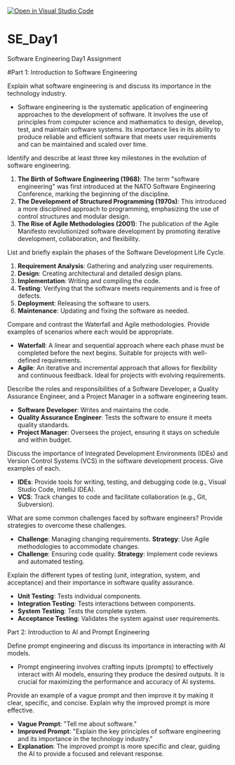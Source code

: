 [![Open in Visual Studio Code](https://classroom.github.com/assets/open-in-vscode-2e0aaae1b6195c2367325f4f02e2d04e9abb55f0b24a779b69b11b9e10269abc.svg)](https://classroom.github.com/online_ide?assignment_repo_id=18415362&assignment_repo_type=AssignmentRepo)
# SE_Day1
Software Engineering Day1 Assignment

#Part 1: Introduction to Software Engineering

Explain what software engineering is and discuss its importance in the technology industry.
- Software engineering is the systematic application of engineering approaches to the development of software. It involves the use of principles from computer science and mathematics to design, develop, test, and maintain software systems. Its importance lies in its ability to produce reliable and efficient software that meets user requirements and can be maintained and scaled over time.

Identify and describe at least three key milestones in the evolution of software engineering.
1. **The Birth of Software Engineering (1968)**: The term "software engineering" was first introduced at the NATO Software Engineering Conference, marking the beginning of the discipline.
2. **The Development of Structured Programming (1970s)**: This introduced a more disciplined approach to programming, emphasizing the use of control structures and modular design.
3. **The Rise of Agile Methodologies (2001)**: The publication of the Agile Manifesto revolutionized software development by promoting iterative development, collaboration, and flexibility.

List and briefly explain the phases of the Software Development Life Cycle.
1. **Requirement Analysis**: Gathering and analyzing user requirements.
2. **Design**: Creating architectural and detailed design plans.
3. **Implementation**: Writing and compiling the code.
4. **Testing**: Verifying that the software meets requirements and is free of defects.
5. **Deployment**: Releasing the software to users.
6. **Maintenance**: Updating and fixing the software as needed.

Compare and contrast the Waterfall and Agile methodologies. Provide examples of scenarios where each would be appropriate.
- **Waterfall**: A linear and sequential approach where each phase must be completed before the next begins. Suitable for projects with well-defined requirements.
- **Agile**: An iterative and incremental approach that allows for flexibility and continuous feedback. Ideal for projects with evolving requirements.

Describe the roles and responsibilities of a Software Developer, a Quality Assurance Engineer, and a Project Manager in a software engineering team.
- **Software Developer**: Writes and maintains the code.
- **Quality Assurance Engineer**: Tests the software to ensure it meets quality standards.
- **Project Manager**: Oversees the project, ensuring it stays on schedule and within budget.

Discuss the importance of Integrated Development Environments (IDEs) and Version Control Systems (VCS) in the software development process. Give examples of each.
- **IDEs**: Provide tools for writing, testing, and debugging code (e.g., Visual Studio Code, IntelliJ IDEA).
- **VCS**: Track changes to code and facilitate collaboration (e.g., Git, Subversion).

What are some common challenges faced by software engineers? Provide strategies to overcome these challenges.
- **Challenge**: Managing changing requirements.
       **Strategy**: Use Agile methodologies to accommodate changes.
- **Challenge**: Ensuring code quality.
       **Strategy**: Implement code reviews and automated testing.

Explain the different types of testing (unit, integration, system, and acceptance) and their importance in software quality assurance.
- **Unit Testing**: Tests individual components.
- **Integration Testing**: Tests interactions between components.
- **System Testing**: Tests the complete system.
- **Acceptance Testing**: Validates the system against user requirements.

Part 2: Introduction to AI and Prompt Engineering


Define prompt engineering and discuss its importance in interacting with AI models.
- Prompt engineering involves crafting inputs (prompts) to effectively interact with AI models, ensuring they produce the desired outputs. 
It is crucial for maximizing the performance and accuracy of AI systems.

Provide an example of a vague prompt and then improve it by making it clear, specific, and concise. Explain why the improved prompt is more effective.
- **Vague Prompt**: "Tell me about software."
- **Improved Prompt**: "Explain the key principles of software engineering and its importance in the technology industry."
- **Explanation**: The improved prompt is more specific and clear, guiding the AI to provide a focused and relevant response.

